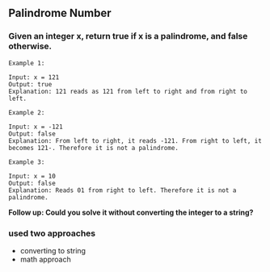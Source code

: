 ## Palindrome Number

###  Given an integer x, return true if x is a palindrome, and false otherwise.

 
```
Example 1:

Input: x = 121
Output: true
Explanation: 121 reads as 121 from left to right and from right to left.

Example 2:

Input: x = -121
Output: false
Explanation: From left to right, it reads -121. From right to left, it becomes 121-. Therefore it is not a palindrome.

Example 3:

Input: x = 10
Output: false
Explanation: Reads 01 from right to left. Therefore it is not a palindrome.
```
 

**Follow up: Could you solve it without converting the integer to a string?**

### used two approaches
- converting to string
- math approach